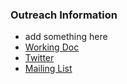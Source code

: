### Outreach Information
* add something here
* [Working Doc](https://docs.google.com/document/d/1-A_RAIGoG0yZKQCoA3CPSQ7CbG8lDqYU5aDqhgRlhLU/edit)
* [Twitter](https://twitter.com/DefConOwasp)
* [Mailing List](mailto:outreach@owasp.org)
